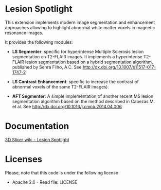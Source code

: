 # Lesion Spotlight

This extension implements modern image segmentation and enhancement approaches allowing to highlight abnormal white matter voxels in magnetic resonance images. 

It provides the following modules:

* **LS Segmenter**: specific for hyperintense Multiple Sclerosis lesion segmentation on T2-FLAIR images. It implements a hyperintense T2-FLAIR lesion segmentation based on a hybrid segmentation algorithm, published by Senra Filho, A.C. See http://dx.doi.org/10.1007/s11517-017-1747-2

* **LS Contrast Enhancement**: specific to increase the contrast of abnormal voxels of the same T2-FLAIR images). 

* **AFT Segmenter**: A simple implementation of another recent MS lesion segmentation algorithm based on the method described in Cabezas M. et al. See http://dx.doi.org/10.1016/j.cmpb.2014.04.006

# Documentation

[3D Slicer wiki - Lesion Spotlight](http://slicer.org/slicerWiki/index.php/Documentation/Nightly/Extensions/LesionSpotlight)

# Licenses

Please, note that this code is under the following license

 * Apache 2.0 - Read file: LICENSE
